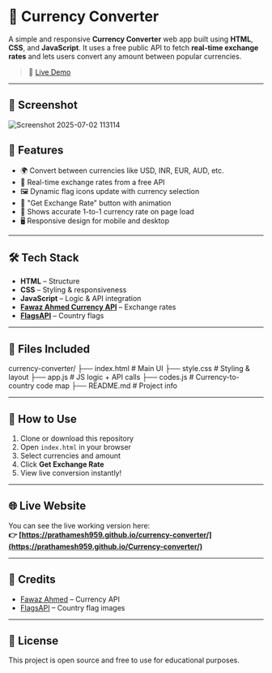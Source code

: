 # 💱 Currency Converter

A simple and responsive **Currency Converter** web app built using **HTML**, **CSS**, and **JavaScript**. It uses a free public API to fetch **real-time exchange rates** and lets users convert any amount between popular currencies.

> 🔗 [Live Demo](https://prathamesh959.github.io/Currency-converter/)

---

## 📸 Screenshot

![Screenshot 2025-07-02 113114](https://github.com/user-attachments/assets/11b78b5a-cac8-4322-93a1-2fdbf5030ad0)


## 🚀 Features

- 🌍 Convert between currencies like USD, INR, EUR, AUD, etc.
- 📡 Real-time exchange rates from a free API
- 🖼 Dynamic flag icons update with currency selection
- 🔄 "Get Exchange Rate" button with animation
- 🧮 Shows accurate 1-to-1 currency rate on page load
- 🖥️ Responsive design for mobile and desktop

---

## 🛠️ Tech Stack

- **HTML** – Structure
- **CSS** – Styling & responsiveness
- **JavaScript** – Logic & API integration
- **[Fawaz Ahmed Currency API](https://github.com/fawazahmed0/currency-api)** – Exchange rates
- **[FlagsAPI](https://flagsapi.com/)** – Country flags

---

## 🧾 Files Included
currency-converter/
├── index.html # Main UI
├── style.css # Styling & layout
├── app.js # JS logic + API calls
├── codes.js # Currency-to-country code map
├── README.md # Project info

---

## 🔧 How to Use

1. Clone or download this repository
2. Open `index.html` in your browser
3. Select currencies and amount
4. Click **Get Exchange Rate**
5. View live conversion instantly!

---

## 🌐 Live Website

You can see the live working version here:  
**👉 [https://prathamesh959.github.io/currency-converter/](https://prathamesh959.github.io/Currency-converter/)**

---

## 🙌 Credits

- [Fawaz Ahmed](https://github.com/fawazahmed0) – Currency API
- [FlagsAPI](https://flagsapi.com/) – Country flag images

---

## 📘 License

This project is open source and free to use for educational purposes.


